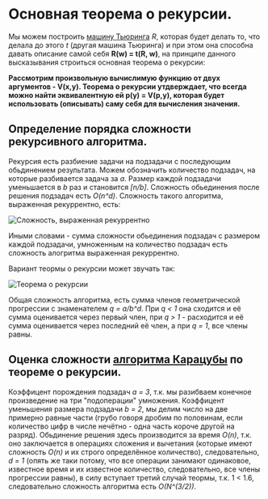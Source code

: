 # Основная теорема о рекурсии.
Мы можем построить [машину Тьюринга](https://ru.wikipedia.org/wiki/%D0%9C%D0%B0%D1%88%D0%B8%D0%BD%D0%B0_%D0%A2%D1%8C%D1%8E%D1%80%D0%B8%D0%BD%D0%B3%D0%B0) *R*, которая будет делать то, что делала до этого *t* (другая машина Тьюринга) и при этом она способна давать описание самой себя **R(w) = t(R, w)**, на принципе данного высказывания строиться основная теорема о рекурсии:

**Рассмотрим произвольную вычислимую функцию от двух аргументов - V(x,y). Теорема о рекурсии утдверждает, что всегда можно найти эквивалентную ей p(y) = V(p,y), которая будет использовать (описывать) саму себя для вычисления значения.**
## Определение порядка сложности рекурсивного алгоритма.
Рекурсия есть разбиение задачи на подзадачи с последующим обьдинением результата. Можем обозначить количество подзадач, на которые разбивается задача за *a*. Размер каждой подзадачи уменьшается в *b* раз и становится *[n/b]*.
Сложность обьединения после решения подзадач есть *O(n^d)*. Сложность такого алгоритма, выраженная рекуррентно, есть:

![Сложность, выраженная рекуррентно](https://i.imgur.com/hayOVeW.png)

Иными словами - сумма сложности обьединения подзадач с размером каждой подзадачи, умноженным на количество подзадач есть сложность алогритма выраженная рекуррентно.

Вариант теормы о рекурсии может звучать так:

![Теорема о рекурсии](https://i.imgur.com/XH4uZit.png)

Общая сложность алгоритма, есть сумма членов геометрической прогрессии с знаменателем *q = a/b^d*. При *q < 1* она сходится и её сумма оценивается через первый член, при *q > 1* - расходится и её сумма оценивается через последний её член, а при *q = 1*, все члены равны.
## Оценка сложности [алгоритма Карацубы](https://github.com/6dba/Circle-of-Geniuses/blob/main/Task_1/1.6-Calculating_Long_Numbers.md#%D0%BF%D1%80%D0%B5%D0%B8%D0%BC%D1%83%D1%89%D0%B5%D1%81%D1%82%D0%B2%D0%B0-%D0%B2-%D0%B2%D1%8B%D1%87%D0%B8%D1%81%D0%BB%D0%B5%D0%BD%D0%B8%D1%8F%D1%85-%D0%B0%D0%BB%D0%B3%D0%BE%D1%80%D0%B8%D1%82%D0%BC-%D0%BA%D0%B0%D1%80%D0%B0%D1%86%D1%83%D0%B1%D1%8B) по теореме о рекурсии.
Коэффицент порождения подзадач *a = 3*, т.к. мы разибваем конечное произведение на три "подоперации" умножения. Коэффицент уменьшения размера подзадачи *b = 2*, мы делим число на две примерно равные части (грубо говоря дробим по половинам, если количество цифр в числе нечётно - одна часть короче другой на разряд). Обьдинение решения здесь производится за время *O(n)*, т.к. оно заключается в операциях сложения и вычетания (которые имеют сложность *O(n)* и их строго определённое количество), следовательно, *d = 1* (опять же таки потому, что все операции занимают одинаковое, известное время и их известное количество, следовательно, все члены прогрессии равны), в силу вступает третий случай теормы, т.к. 1 < 1.6, следовательно сложность алгоритма есть *O(N^(3/2))*.
